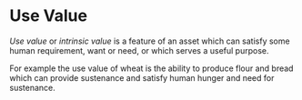 # Use Value

*Use value* or *intrinsic value* is a feature of an asset which can satisfy some human requirement, want or need, or which serves a useful purpose.

For example the use value of wheat is the ability to produce flour and bread which can provide sustenance and satisfy human hunger and need for sustenance.